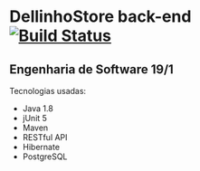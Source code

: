 # DellinhoStore back-end [![Build Status](https://travis-ci.org/Andy9822/dellinhostore-backend.svg?branch=master)](https://travis-ci.org/Andy9822/test-travis-ci)
## Engenharia de Software 19/1

Tecnologias usadas:
- Java 1.8
- jUnit 5
- Maven
- RESTful API
- Hibernate
- PostgreSQL 
